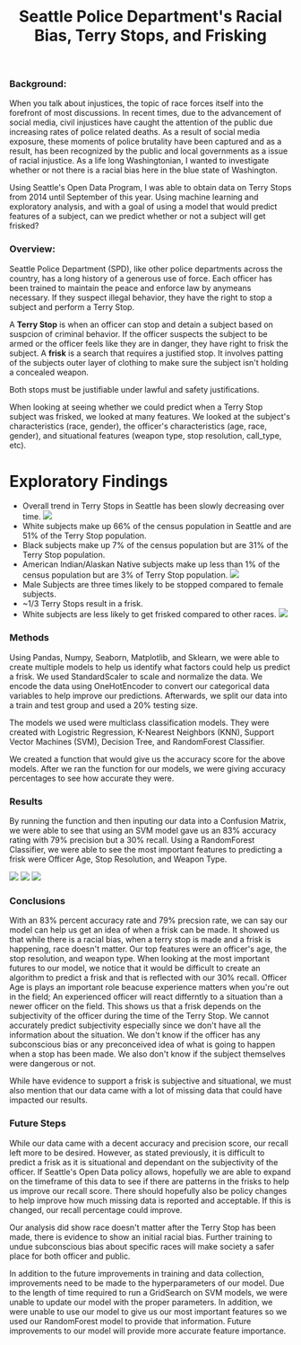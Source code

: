 

<h1 align="center"> Seattle Police Department's Racial Bias, Terry Stops, and Frisking </h1> <br>
<p align="center">
  
### Background:

When you talk about injustices, the topic of race forces itself into the forefront of most discussions. In recent times, due to the advancement of social media, civil injustices have caught the attention of the public due increasing rates of police related deaths. As a result of social media exposure, these moments of police brutality have been captured and as a result, has been recognized by the public and local governments as a issue of racial injustice. As a life long Washingtonian, I wanted to investigate whether or not there is a racial bias here in the blue state of Washington. </br></p>
Using Seattle's Open Data Program, I was able to obtain data on Terry Stops from 2014 until September of this year. Using machine learning and exploratory analysis, and with a goal of using a model that would predict features of a subject, can we predict whether or not a subject will get frisked?</p>

### Overview:
<p>Seattle Police Department (SPD), like other police departments across the country, has a long history of a generous use of force. Each officer has been trained to maintain the peace and enforce law by anymeans necessary. If they suspect illegal behavior, they have the right to stop a subject and perform a Terry Stop.
    
A **Terry Stop** is when an officer can stop and detain a subject based on suspcion of criminal behavior. If the officer suspects the subject to be armed or the officer feels like they are in danger, they have right to frisk the subject. A **frisk** is a search that requires a justified stop. It involves patting of the subjects outer layer of clothing to make sure the subject isn't holding a concealed weapon.   
    
Both stops must be justifiable under lawful and safety justifications. 
    
When looking at seeing whether we could predict when a Terry Stop subject was frisked, we looked at many features. We looked at the subject's characteristics (race, gender), the officer's characteristics (age, race, gender), and situational features (weapon type, stop resolution, call_type, etc). 

# Exploratory Findings

  * Overall trend in Terry Stops in Seattle has been slowly decreasing over time.
![](images/StopsperMonth.png)
  * White subjects make up 66% of the census population in Seattle and are 51% of the Terry Stop population.
  * Black subjects make up 7% of the census population but are 31% of the Terry Stop population.
  * American Indian/Alaskan Native subjects make up less than 1% of the census population but are 3% of Terry Stop population.
![](images/CensusRaceComparison.png)
  * Male Subjects are three times likely to be stopped compared to female subjects.
  * ~1/3 Terry Stops result in a frisk.
  * White subjects are less likely to get frisked compared to other races.
![](images/RacesandFrisking.png)
</ul>
  
### Methods
  
Using Pandas, Numpy, Seaborn, Matplotlib, and Sklearn, we were able to create multiple models to help us identify what factors could help us predict a frisk. We used StandardScaler to scale and normalize the data. We encode the data using OneHotEncoder to convert our categorical data variables to help improve our predictions. Afterwards, we split our data into a train and test group and used a 20% testing size. 

The models we used were multiclass classification models. They were created with Logistric Regression, K-Nearest Neighbors (KNN), Support Vector Machines (SVM), Decision Tree, and RandomForest Classifier. 
  
We created a function that would give us the accuracy score for the above models. After we ran the function for our models, we were giving accuracy percentages to see how accurate they were. 
  
### Results
  
By running the function and then inputing our data into a Confusion Matrix, we were able to see that using an SVM model gave us an 83% accuracy rating with 79% precision but a 30% recall. Using a RandomForest Classifier, we were able to see the most important features to predicting a frisk were Officer Age, Stop Resolution, and Weapon Type. 

![](images/ConfusionMatrix.png)
![](images/ClassificationReport.jpg)
![](images/FeatureImportance.png)
  
### Conclusions
  
With an 83% percent accuracy rate and 79% precsion rate, we can say our model can help us get an idea of when a frisk can be made. It showed us that while there is a racial bias, when a terry stop is made and a frisk is happening, race doesn't matter. Our top features were an officer's age, the stop resolution, and weapon type. When looking at the most important futures to our model, we notice that it would be difficult to create an algorithm to predict a frisk and that is reflected with our 30% recall. Officer Age is plays an important role beacuse experience matters when you're out in the field; An experienced officer will react differntly to a situation than a newer officer on the field. This shows us that a frisk depends on the subjectivity of the officer during the time of the Terry Stop. We cannot accurately predict subjectivity especially since we don't have all the information about the situation. We don't know if the officer has any subconscious bias or any preconceived idea of what is going to happen when a stop has been made. We also don't know if the subject themselves were dangerous or not.

While have evidence to support a frisk is subjective and situational, we must also mention that our data came with a lot of missing data that could have impacted our results. 
  
### Future Steps

While our data came with a decent accuracy and precision score, our recall left more to be desired. However, as stated previously, it is difficult to predict a frisk as it is situational and dependant on the subjectivity of the officer. If Seattle's Open Data policy allows, hopefully we are able to expand on the timeframe of this data to see if there are patterns in the frisks to help us improve our recall score. There should hopefully also be policy changes to help improve how much missing data is reported and acceptable. If this is changed, our recall percentage could improve. 
  
Our analysis did show race doesn't matter after the Terry Stop has been made, there is evidence to show an initial racial bias. Further training to undue subconscious bias about specific races will make society a safer place for both officer and public. 
  
In addition to the future improvements in training and data collection, improvements need to be made to the hyperparameters of our model. Due to the length of time required to run a GridSearch on SVM models, we were unable to update our model with the proper parameters. In addition, we were unable to use our model to give us our most important features so we used our RandomForest model to provide that information. Future improvements to our model will provide more accurate feature importance.
